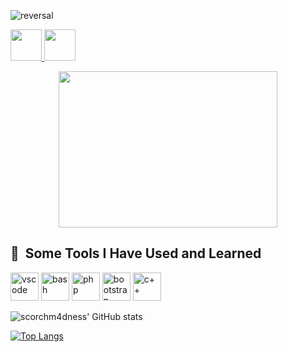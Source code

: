 ![reversal](https://capsule-render.vercel.app/api?type=rect&text=HOLA&fontAlign=30&fontSize=30&desc=Welcome%20po!&descAlign=60&descAlignY=50&theme=radical)





<a href="https://www.instagram.com/reveeerie_/">

  <img height="50" src="https://user-images.githubusercontent.com/46517096/166974368-9798f39f-1f46-499c-b14e-81f0a3f83a06.png"/>

</a>

<a href="https://www.facebook.com/cjhay1349/">
<img height= "50" src="https://www.iconfinder.com/icons/5365678/fb_facebook_facebook_logo_icon/">

</a>
<p align="center">
<img height= "250" width="350" src="https://media.giphy.com/media/pbcJfes1vGIMM/giphy.gif">
</p>




<h2> 🚀 &nbsp;Some Tools I Have Used and Learned</h2>

<p align="left">

<img src="https://cdn.jsdelivr.net/gh/devicons/devicon/icons/vscode/vscode-original.svg" alt="vscode" width="45" height="45"/>

<img src="https://cdn.jsdelivr.net/gh/devicons/devicon/icons/bash/bash-original.svg" alt="bash" width="45" height="45"/>

<img src="https://cdn.jsdelivr.net/gh/devicons/devicon/icons/php/php-original.svg" alt="php" width="45" height="45"/>

<img src="https://cdn.jsdelivr.net/gh/devicons/devicon/icons/bootstrap/bootstrap-original.svg" alt="bootstrap" width="45" height="45"/>

 

<img src="https://cdn.jsdelivr.net/gh/devicons/devicon/icons/cplusplus/cplusplus-original.svg" alt="c++" width="45" height="45"/>
</p>
   
![scorchm4dness' GitHub stats](https://github-readme-stats.vercel.app/api?username=scorchm4dness&theme=tokyonight&show_icons=true)
            
[![Top Langs](https://github-readme-stats.vercel.app/api/top-langs/?username=scorchm4dness&theme=tokyonight&layout=compact)](https://github.com/scorchm4dness/github-readme-stats)
   






